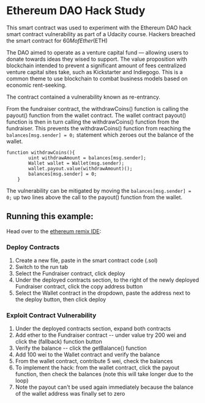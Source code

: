 # Ethereum DAO Hack Study

This smart contract was used to experiment with the Ethereum DAO hack smart contract vulnerability as part of a Udacity course.  Hackers breached the smart contract for $60M of Ether ($ETH)

The DAO aimed to operate as a venture capital fund — allowing users to donate towards ideas they wised to support.  The value proposition with blockchain intended to prevent a significant amount of fees centralized venture capital sites take, such as Kickstarter and Indiegogo.  This is a common theme to use blockchain to combat business models based on economic rent-seeking. 

The contract contained a vulnerability known as re-entrancy.  

From the fundraiser contract, the withdrawCoins() function is calling the payout() function from the wallet contract.  The wallet contract payout() function is then in turn calling the withdrawCoins() function from the fundraiser.  This prevents the withdrawCoins() function from reaching the ```balances[msg.sender] = 0;``` statement which zeroes out the balance of the wallet.  

```
function withdrawCoins(){
        uint withdrawAmount = balances[msg.sender];
        Wallet wallet = Wallet(msg.sender);
        wallet.payout.value(withdrawAmount)();
        balances[msg.sender] = 0;
    }
```

The vulnerability can be mitigated by moving the ```balances[msg.sender] = 0;``` up two lines above the call to the payout() function from the wallet.  


## Running this example:

Head over to the [ethereum remix IDE](http://remix.ethereum.org/):

### Deploy Contracts

1. Create a new file, paste in the smart contract code (.sol)
1. Switch to the run tab
1. Select the Fundraiser contract, click deploy
1. Under the deployed contracts section, to the right of the newly deployed Fundraiser contract, click the copy address button
1. Select the Wallet contract in the dropdown, paste the address next to the deploy button, then click deploy

### Exploit Contract Vulnerability

1. Under the deployed contracts section, expand both contracts
1. Add ether to the Fundraiser contract -- under value try 200 wei and click the (fallback) function button
1. Verify the balance -- click the getBalance() function
1. Add 100 wei to the Wallet contract and verify the balance
1. From the wallet contract, contribute 5 wei, check the balances
1. To implement the hack: from the wallet contract, click the payout function, then check the balances (note this will take longer due to the loop)
1. Note the payout can't be used again immediately because the balance of the wallet address was finally set to zero